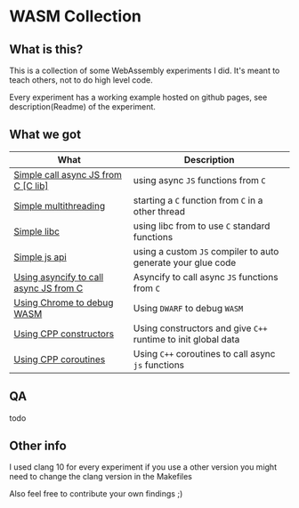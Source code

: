 # WASM Collection

## What is this?

This is a collection of some WebAssembly experiments I did.
It's meant to teach others, not to do high level code.

Every experiment has a working example hosted on github pages, see description(Readme) of the experiment.

## What we got

What|Description
--------|-----------
[Simple call async JS from C [C lib]](/async_call_from_c/README.md) | using async `JS` functions from `C`
[Simple multithreading](/multithreading/README.md) | starting a `C` function from `C` in a other thread
[Simple libc](/musl_basic/README.md) | using libc from to use `C` standard functions
[Simple js api](/js_api/README.md) | using a custom `JS` compiler to auto generate your glue code
[Using asyncify to call async JS from C](/asyncify/README.md) | Asyncify to call async `JS` functions from `C`
[Using Chrome to debug WASM](/debugging/README.md) | Using `DWARF` to debug `WASM`
[Using CPP constructors](/constructors/README.md) | Using constructors and give `C++` runtime to init global data
[Using CPP coroutines](/coro_cpp/README.md) | Using `C++` coroutines to call async `js` functions

## QA

todo

## Other info

I used clang 10 for every experiment if you use a other version you might need to change the clang version in the Makefiles

Also feel free to contribute your own findings ;)